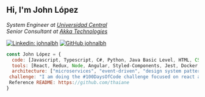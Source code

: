 <h2> Hi, I'm John López</h2>
<p><em>System Engineer at <a href="http://www.ucentral.edu.co">Universidad Central</a>
  </br>Senior Consultant at <a href="https://www.akka.eu">Akka Technologies</a>
</em></p>

[![Linkedin: johnalbh](https://img.shields.io/badge/johnalbh-blue?style=flat-square&logo=Linkedin&logoColor=white&link=https://www.linkedin.com/in/johnalbh/)](https://www.linkedin.com/in/johnalbh/)
[![GitHub johnalbh](https://img.shields.io/github/followers/johnalbh?label=follow&style=social)](https://github.com/johnalbh)

```javascript
const John López = {
  code: [Javascript, Typescript, C#, Python, Java Basic Level, HTML, CSS ],
  tools: [React, Redux, Node, Angular, Styled-Components, Jest, Docker, Azure, Azure DevOps],
  architecture: ["microservices", "event-driven", "design system pattern"],
 challenge: "I am doing the #100DaysOfCode challenge focused on react and typescript"
 Reference README: https://github.com/thaiane
}
